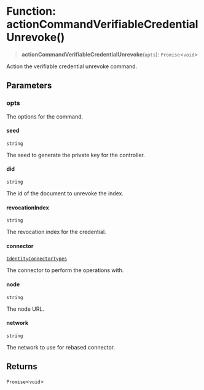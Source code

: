 # Function: actionCommandVerifiableCredentialUnrevoke()

> **actionCommandVerifiableCredentialUnrevoke**(`opts`): `Promise`\<`void`\>

Action the verifiable credential unrevoke command.

## Parameters

### opts

The options for the command.

#### seed

`string`

The seed to generate the private key for the controller.

#### did

`string`

The id of the document to unrevoke the index.

#### revocationIndex

`string`

The revocation index for the credential.

#### connector

[`IdentityConnectorTypes`](../type-aliases/IdentityConnectorTypes.md)

The connector to perform the operations with.

#### node

`string`

The node URL.

#### network

`string`

The network to use for rebased connector.

## Returns

`Promise`\<`void`\>

